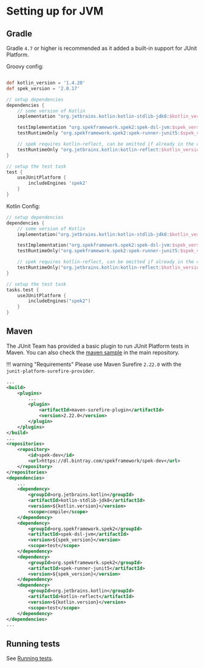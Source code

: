 # Setting up for JVM

## Gradle
Gradle `4.7` or higher is recommended as it added a built-in support for JUnit Platform.

Groovy config:

```groovy

def kotlin_version = '1.4.20'
def spek_version = '2.0.17'

// setup dependencies
dependencies {
    // some version of Kotlin
    implementation "org.jetbrains.kotlin:kotlin-stdlib-jdk8:$kotlin_version"

    testImplementation "org.spekframework.spek2:spek-dsl-jvm:$spek_version"
    testRuntimeOnly "org.spekframework.spek2:spek-runner-junit5:$spek_version"

    // spek requires kotlin-reflect, can be omitted if already in the classpath
    testRuntimeOnly "org.jetbrains.kotlin:kotlin-reflect:$kotlin_version"
}

// setup the test task
test {
    useJUnitPlatform {
        includeEngines 'spek2'
    }
}
```

Kotlin Config:

```kt
// setup dependencies
dependencies {
    // some version of Kotlin
    implementation("org.jetbrains.kotlin:kotlin-stdlib-jdk8:$kotlin_version")

    testImplementation("org.spekframework.spek2:spek-dsl-jvm:$spek_version")
    testRuntimeOnly("org.spekframework.spek2:spek-runner-junit5:$spek_version")

    // spek requires kotlin-reflect, can be omitted if already in the classpath
    testRuntimeOnly("org.jetbrains.kotlin:kotlin-reflect:$kotlin_version")
}

// setup the test task
tasks.test {
    useJUnitPlatform {
        includeEngines("spek2")
    }
}
```

## Maven
The JUnit Team has provided a basic plugin to run JUnit Platform tests in Maven. You can also check the [maven sample](https://github.com/spekframework/spek/tree/2.x/samples/maven) 
in the main repository.

!!! warning "Requirements"
    Please use Maven Surefire `2.22.0` with the `junit-platform-surefire-provider`.
```xml
...
<build>
    <plugins>
        ...
        <plugin>
            <artifactId>maven-surefire-plugin</artifactId>
            <version>2.22.0</version>
        </plugin>
    </plugins>
</build>
...
<repositories>
    <repository>
        <id>spek-dev</id>
        <url>https://dl.bintray.com/spekframework/spek-dev</url>
    </repository>
</repositories>
<dependencies>
    ...
    <dependency>
        <groupId>org.jetbrains.kotlin</groupId>
        <artifactId>kotlin-stdlib-jdk8</artifactId>
        <version>${kotlin.version}</version>
        <scope>compile</scope>
    </dependency>
    <dependency>
        <groupId>org.spekframework.spek2</groupId>
        <artifactId>spek-dsl-jvm</artifactId>
        <version>${spek_version}</version>
        <scope>test</scope>
    </dependency>
    <dependency>
        <groupId>org.spekframework.spek2</groupId>
        <artifactId>spek-runner-junit5</artifactId>
        <version>${spek_version}</version>
    </dependency>
    <dependency>
        <groupId>org.jetbrains.kotlin</groupId>
        <artifactId>kotlin-reflect</artifactId>
        <version>${kotlin.version}</version>
        <scope>test</scope>
    </dependency>
</dependencies>
...
```

## Running tests
See [Running tests](running.md).
